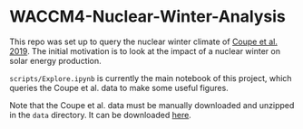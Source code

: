 # WACCM4-Nuclear-Winter-Analysis
This repo was set up to query the nuclear winter climate of [Coupe et al. 2019](https://agupubs.onlinelibrary.wiley.com/doi/full/10.1029/2019JD030509). The initial motivation is to look at the impact of a nuclear winter on solar energy production.

`scripts/Explore.ipynb` is currently the main notebook of this project, which queries the Coupe et al. data to make some useful figures.

Note that the Coupe et al. data must be manually downloaded and unzipped in the `data` directory. It can be downloaded [here](https://figshare.com/articles/dataset/WACCM4_150_Tg_US-Russia/7742735/2).
